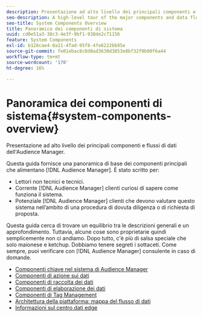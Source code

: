 ```yaml
---
description: Presentazione ad alto livello dei principali componenti e flussi di dati dell'Audience Manager.
seo-description: A high-level tour of the major components and data flows in the Audience Manager system.
seo-title: System Components Overview
title: Panoramica dei componenti di sistema
uuid: cd0e51a3-38c3-4e3f-9bf1-938de2c71156
feature: System Components
exl-id: b128cae4-8a11-4fad-95f8-4fe6222bb95e
source-git-commit: fe01ebac8c0d0ad3630d3853e0bf32f0b00f6a44
workflow-type: tm+mt
source-wordcount: '170'
ht-degree: 16%

---
```


# Panoramica dei componenti di sistema{#system-components-overview}

Presentazione ad alto livello dei principali componenti e flussi di dati dell&#39;Audience Manager.

<!-- 

c_compintro.xml

 -->

Questa guida fornisce una panoramica di base dei componenti principali che alimentano [!DNL Audience Manager]. È stato scritto per:

* Lettori non tecnici e tecnici.
* Corrente [!DNL Audience Manager] clienti curiosi di sapere come funziona il sistema.
* Potenziale [!DNL Audience Manager] clienti che devono valutare questo sistema nell’ambito di una procedura di dovuta diligenza o di richiesta di proposta.

Questa guida cerca di trovare un equilibrio tra le descrizioni generali e un approfondimento. Tuttavia, alcune cose sono proprietarie quindi semplicemente non ci andiamo. Dopo tutto, c&#39;è più di salsa speciale che solo maionese e ketchup. Dobbiamo tenere segreti i sottaceti. Come sempre, puoi verificare con [!DNL Audience Manager] consulente in caso di domande.

* [Componenti chiave nel sistema di Audience Manager](/help/using/reference/system-components/components-stack.md)
* [Componenti di azione sui dati](/help/using/reference/system-components/components-data-action.md)
* [Componenti di raccolta dei dati](/help/using/reference/system-components/components-data-collection.md)
* [Componenti di elaborazione dei dati](/help/using/reference/system-components/components-data-processing.md)
* [Componenti di Tag Management](/help/using/reference/system-components/components-tag-management.md)
* [Architettura della piattaforma: mappa del flusso di dati](/help/using/reference/system-components/components-platform-architecture.md)
* [Informazioni sul centro dati edge](/help/using/reference/system-components/components-edge.md)
